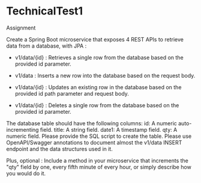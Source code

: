 # TechnicalTest1
Assignment 

Create a Spring Boot microservice that exposes 4 REST APIs to retrieve data from a database, with JPA  :

- v1/data/{id} : Retrieves a single row from the database based on the provided id parameter.

- v1/data : Inserts a new row into the database based on the request body.

- v1/data/{id} : Updates an existing row in the database based on the provided id path parameter and request body.

- v1/data/{id} : Deletes a single row from the database based on the provided id parameter.

The database table should have the following columns:
id: A numeric auto-incrementing field.
title: A string field.
date1: A timestamp field.
qty: A numeric field.
Please provide the SQL script to create the table.
Please use OpenAPI/Swagger annotations to document almost the v1/data INSERT endpoint and the data structures used in it.

Plus, optional :
Include a method in your microservice that increments the "qty" field by one, every fifth minute of every hour, or simply describe how you would do it.

